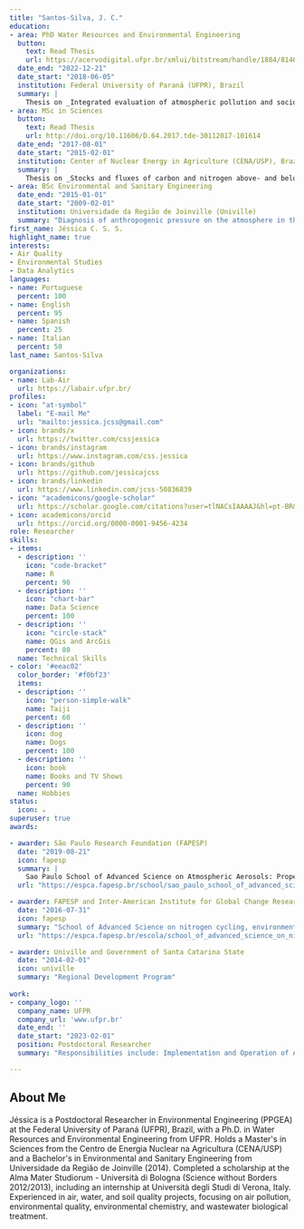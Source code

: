 ```yaml
---
title: "Santos-Silva, J. C."
education:
- area: PhD Water Resources and Environmental Engineering
  button:
    text: Read Thesis
    url: https://acervodigital.ufpr.br/xmlui/bitstream/handle/1884/81462/R%20-%20T%20-%20JESSICA%20CAROLINE%20DOS%20SANTOS%20SILVA.pdf?sequence=1&isAllowed=y
  date_end: "2022-12-21"
  date_start: "2018-06-05"
  institution: Federal University of Paraná (UFPR), Brazil
  summary: |
    Thesis on _Integrated evaluation of atmospheric pollution and socioecological risks in an industrial area from Santa Catarina state_. Supervised by [Prof Ricardo H. M. Godoi](https://example.com). Presented papers at 5 conferences with the contributions being published in 2 Elsevier journals.
- area: MSc in Sciences
  button:
    text: Read Thesis
    url: http://doi.org/10.11606/D.64.2017.tde-30112017-101614
  date_end: "2017-08-01"
  date_start: "2015-02-01"
  institution: Center of Nuclear Energy in Agriculture (CENA/USP), Brazil
  summary: |
    Thesis on _Stocks and fluxes of carbon and nitrogen above- and belowground in fragments of the southern Brazilian Atlantic forest_. Supervised by [Prof. Antonio Martinelli](http://lattes.cnpq.br/0765261301478183).
- area: BSc Environmental and Sanitary Engineering
  date_end: "2015-01-01"
  date_start: "2009-02-01"
  institution: Universidade da Região de Joinville (Univille)
  summary: "Diagnosis of anthropogenic pressure on the atmosphere in the municipality of Joinville, Santa Catarina, Brazil"
first_name: Jéssica C. S. S.
highlight_name: true
interests:
- Air Quality
- Environmental Studies
- Data Analytics
languages:
- name: Portuguese
  percent: 100
- name: English
  percent: 95
- name: Spanish
  percent: 25
- name: Italian
  percent: 50
last_name: Santos-Silva

organizations:
- name: Lab-Air
  url: https://labair.ufpr.br/
profiles:
- icon: "at-symbol"
  label: "E-mail Me"
  url: "mailto:jessica.jcss@gmail.com"
- icon: brands/x
  url: https://twitter.com/cssjessica
- icon: brands/instagram
  url: https://www.instagram.com/css.jessica
- icon: brands/github
  url: https://github.com/jessicajcss
- icon: brands/linkedin
  url: https://www.linkedin.com/jcss-50836839
- icon: "academicons/google-scholar"
  url: https://scholar.google.com/citations?user=tlNACsIAAAAJ&hl=pt-BR&oi=sra
- icon: academicons/orcid
  url: https://orcid.org/0000-0001-9456-4234
role: Researcher
skills:
- items:
  - description: ''
    icon: "code-bracket"
    name: R
    percent: 90
  - description: ''
    icon: "chart-bar"
    name: Data Science
    percent: 100
  - description: ''
    icon: "circle-stack"
    name: QGis and ArcGis
    percent: 80
  name: Technical Skills
- color: '#eeac02'
  color_border: '#f0bf23'
  items:
  - description: ''
    icon: "person-simple-walk"
    name: Taiji
    percent: 60
  - description: ''
    icon: dog
    name: Dogs
    percent: 100
  - description: ''
    icon: book
    name: Books and TV Shows
    percent: 90
  name: Hobbies
status:
  icon: ☕️
superuser: true
awards:

- awarder: São Paulo Research Foundation (FAPESP)
  date: "2019-08-21"
  icon: fapesp
  summary: |
    Sao Paulo School of Advanced Science on Atmospheric Aerosols: Properties, Measurements, Modeling, and Effects on Climate and Health
  url: "https://espca.fapesp.br/school/sao_paulo_school_of_advanced_science_on_atmospheric_aerosols:_properties,_measurements,_modeling,_and_effects_on_climate_and_health/87/"

- awarder: FAPESP and Inter-American Institute for Global Change Research (IAI)
  date: "2016-07-31"
  icon: fapesp
  summary: "School of Advanced Science on nitrogen cycling, environmental sustainability and climate change."
  url: "https://espca.fapesp.br/escola/school_of_advanced_science_on_nitrogen_cycling,_environmental_sustainability_and_climate_change/58/"

- awarder: Univille and Government of Santa Catarina State 
  date: "2014-02-01"
  icon: univille
  summary: "Regional Development Program"
  
work:
- company_logo: ''
  company_name: UFPR
  company_url: 'www.ufpr.br'
  date_end: ''
  date_start: "2023-02-01"
  position: Postdoctoral Researcher
  summary: "Responsibilities include: Implementation and Operation of Air Quality Monitoring Network: Manage an air quality monitoring system in a region surrounded by consolidated limestone mining and one of the world’s largest cement plants. The network spans five cities equipped with particle and gas monitors (PM2.5, PM10, CO, SO2, NO2, and O3) of varying performance and cost-effectiveness, such as PurpleAir and Thermo GM-5000. \n- Team Coordination and Sample Collection for subsequent analysis of trace elements, emerging pollutants, and cytotoxicity. \n- Data Analysis and Modeling: Integrate collected data with modeling approaches to characterize the region's air pollutant emission profile and assess associated health risks."

---
```


## About Me

Jéssica is a Postdoctoral Researcher in Environmental Engineering (PPGEA) at the Federal University of Paraná (UFPR), Brazil, with a Ph.D. in Water Resources and Environmental Engineering from UFPR. Holds a Master's in Sciences from the Centro de Energia Nuclear na Agricultura (CENA/USP) and a Bachelor's in Environmental and Sanitary Engineering from Universidade da Região de Joinville (2014). Completed a scholarship at the Alma Mater Studiorum - Università di Bologna (Science without Borders 2012/2013), including an internship at Università degli Studi di Verona, Italy. Experienced in air, water, and soil quality projects, focusing on air pollution, environmental quality, environmental chemistry, and wastewater biological treatment.
